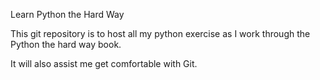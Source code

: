Learn Python the Hard Way

This git repository is to host all my python exercise as I work through the Python the hard way book.

It will also assist me get comfortable with Git. 